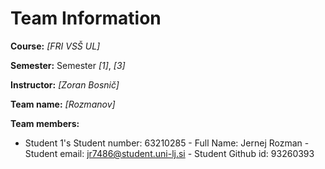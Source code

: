 # Team Information

**Course:** _[FRI VSŠ UL]_

**Semester:** Semester _[1]_, _[3]_

**Instructor:** _[Zoran Bosnič]_

**Team name:** _[Rozmanov]_

**Team members:**

* Student 1's Student number: 63210285 - Full Name: Jernej Rozman - Student email: jr7486@student.uni-lj.si - Student Github id: 93260393
